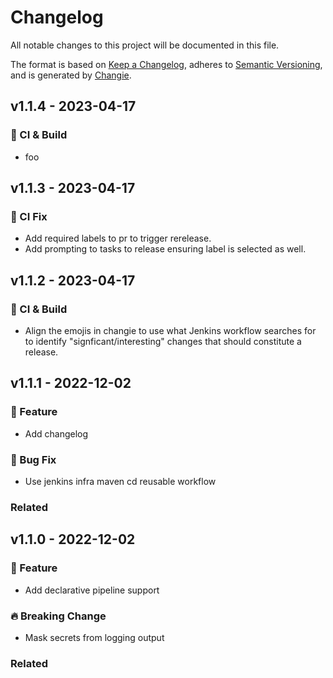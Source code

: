 # Changelog

All notable changes to this project will be documented in this file.

The format is based on [Keep a Changelog](https://keepachangelog.com/en/1.0.0/),
adheres to [Semantic Versioning](https://semver.org/spec/v2.0.0.html),
and is generated by [Changie](https://github.com/miniscruff/changie).
## v1.1.4 - 2023-04-17


### 👷 CI & Build

- foo

## v1.1.3 - 2023-04-17

### 🐛 CI Fix

- Add required labels to pr to trigger rerelease.
- Add prompting to tasks to release ensuring label is selected as well.

## v1.1.2 - 2023-04-17


### 👷 CI & Build

- Align the emojis in changie to use what Jenkins workflow searches for to identify "signficant/interesting" changes that should constitute a release.
## v1.1.1 - 2022-12-02

### 🎉 Feature

- Add changelog
### 🐛 Bug Fix

- Use jenkins infra maven cd reusable workflow



### Related




## v1.1.0 - 2022-12-02

### 🎉 Feature

- Add declarative pipeline support
### 🔥 Breaking Change

- Mask secrets from logging output



### Related





